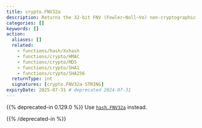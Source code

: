 ```yaml
---
title: crypto.FNV32a
description: Returns the 32-bit FNV (Fowler–Noll–Vo) non-cryptographic hash of the given string.
categories: []
keywords: []
action:
  aliases: []
  related:
    - functions/hash/Xxhash
    - functions/crypto/HMAC
    - functions/crypto/MD5
    - functions/crypto/SHA1
    - functions/crypto/SHA256
  returnType: int
  signatures: [crypto.FNV32a STRING]
expiryDate: 2025-07-31 # deprecated 2024-07-31
---
```


{{% deprecated-in 0.129.0 %}}
Use [`hash.FNV32a`] instead.

[`hash.FNV32a`]: /functions/hash/FNV32a/
{{% /deprecated-in %}}
